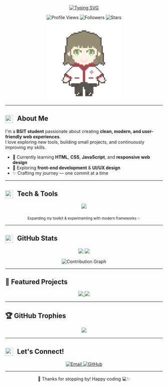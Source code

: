 <!-- ANIMATED HEADER -->
<p align="center">
  <a href="https://github.com/guraycha03">
    <img src="https://readme-typing-svg.herokuapp.com?font=Quicksand&weight=600&size=22&pause=1000&color=86B6F6&center=true&vCenter=true&width=600&lines=🍡+Hi%2C+I'm+Cha!+🍵;BSIT+Student%2C+Aspiring+Web+Developer;Clean%2C+Minimal%2C+Modern+Design+Lover" alt="Typing SVG" />
  </a>
</p>



<!-- PROFILE VIEWS & FOLLOWERS -->
<p align="center">
  <img src="https://komarev.com/ghpvc/?username=guraycha03&style=flat-square&color=86B6F6" alt="Profile Views" />
  <img src="https://img.shields.io/github/followers/guraycha03?style=flat-square&color=86B6F6" alt="Followers" />
  <img src="https://img.shields.io/github/stars/guraycha03?style=flat-square&color=86B6F6" alt="Stars" />
</p>

<!-- MAIN GIF -->
<p align="center">
  <img src="cha.gif" width="240" alt="Cute GIF" />
</p>

---

<!-- ABOUT ME -->
<h2 align="left">
  <img src="https://cdn-icons-png.flaticon.com/512/2922/2922656.png" width="25" height="25" style="margin-right:8px;vertical-align:middle;" />
  About Me
</h2>

I'm a **BSIT student** passionate about creating **clean, modern, and user-friendly web experiences**.  
I love exploring new tools, building small projects, and continuously improving my skills.

- 🌱 Currently learning **HTML**, **CSS**, **JavaScript**, and **responsive web design**
- 🌿 Exploring **front-end development** & **UI/UX design**
- ✨ Crafting my journey — one commit at a time

---

<!-- TECH & TOOLS -->
<h2 align="left">
  <img src="https://cdn-icons-png.flaticon.com/512/833/833472.png" width="25" height="25" style="margin-right:8px;vertical-align:middle;" />
  Tech & Tools
</h2>

<p align="center">
  <img src="https://skillicons.dev/icons?i=html,css,js,react,figma,vscode,github&theme=light" />
</p>

<p align="center">
  <sub>Expanding my toolkit & experimenting with modern frameworks ✨</sub>
</p>

---

<!-- GITHUB STATS -->
<h2 align="left">
  <img src="https://cdn-icons-png.flaticon.com/512/1828/1828817.png" width="25" height="25" style="margin-right:8px;vertical-align:middle;" />
  GitHub Stats
</h2>

<p align="center">
  <img src="https://github-readme-stats.vercel.app/api?username=guraycha03&show_icons=true&theme=calm&hide_border=true&bg_color=F9FAFB&title_color=86B6F6&icon_color=86B6F6" height="160" />
  <img src="https://streak-stats.demolab.com?user=guraycha03&theme=calm&hide_border=true&background=F9FAFB&ring=86B6F6&fire=86B6F6&currStreakLabel=86B6F6" height="160" />
</p>

<p align="center">
  <img src="https://github-readme-activity-graph.vercel.app/graph?username=guraycha03&bg_color=F9FAFB&color=86B6F6&line=86B6F6&point=4E89AE&hide_border=true" alt="Contribution Graph" />
</p>

---

<!-- PINNED PROJECTS -->
<h2 align="left">🚀 Featured Projects</h2>
<p align="center">
  <a href="https://github.com/guraycha03/smashpoint">
    <img src="https://github-readme-stats.vercel.app/api/pin/?username=guraycha03&repo=smashpoint&theme=calm&hide_border=true&bg_color=F9FAFB&title_color=86B6F6" />
  </a>
  <a href="https://github.com/guraycha03/portfolio">
    <img src="https://github-readme-stats.vercel.app/api/pin/?username=guraycha03&repo=portfolio&theme=calm&hide_border=true&bg_color=F9FAFB&title_color=86B6F6" />
  </a>
</p>

---

<!-- TROPHIES -->
<h2 align="left">🏆 GitHub Trophies</h2>
<p align="center">
  <img src="https://github-profile-trophy.vercel.app/?username=guraycha03&theme=flat&no-frame=true&row=1&margin-w=5&margin-h=5&title=Commits,Stars,Followers,Repositories" />
</p>


---

<!-- CONNECT -->
<h2 align="left">
  <img src="https://cdn-icons-png.flaticon.com/512/646/646094.png" width="25" height="25" style="margin-right:8px;vertical-align:middle;" />
  Let's Connect!
</h2>

<p align="center">
  <a href="mailto:guraycha@gmail.com">
    <img src="https://img.shields.io/badge/Gmail-FFDDE2?style=for-the-badge&logo=gmail&logoColor=EA4335" alt="Email" />
  </a>
  <a href="https://github.com/guraycha03">
    <img src="https://img.shields.io/badge/GitHub-DDEBFF?style=for-the-badge&logo=github&logoColor=000000" alt="GitHub" />
  </a>
</p>

---

<p align="center">🌸 Thanks for stopping by! Happy coding 💻✨</p>
